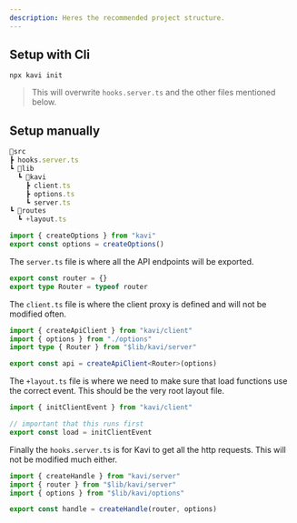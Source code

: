 ```yaml
---
description: Heres the recommended project structure.
---
```


## Setup with Cli

```
npx kavi init
```

> This will overwrite `hooks.server.ts` and the other files mentioned below.

## Setup manually

```ts
📂src
┣ hooks.server.ts
┗ 📂lib
  ┗ 📂kavi
    ┣ client.ts
    ┣ options.ts
    ┗ server.ts
┗ 📂routes
  ┗ +layout.ts
```

```ts file=options.ts
import { createOptions } from "kavi"
export const options = createOptions()
```

The `server.ts` file is where all the API endpoints will be exported.

```ts file=server.ts
export const router = {}
export type Router = typeof router
```

The `client.ts` file is where the client proxy is defined and will not be modified often.

```ts file=client.ts
import { createApiClient } from "kavi/client"
import { options } from "./options"
import type { Router } from "$lib/kavi/server"

export const api = createApiClient<Router>(options)
```

The `+layout.ts` file is where we need to make sure that load functions use the correct event. This should be the very root layout file.

```ts file=layout.ts
import { initClientEvent } from "kavi/client"

// important that this runs first
export const load = initClientEvent
```

Finally the `hooks.server.ts` is for Kavi to get all the http requests. This will not be modified much either.

```ts file=hooks.server.ts
import { createHandle } from "kavi/server"
import { router } from "$lib/kavi/server"
import { options } from "$lib/kavi/options"

export const handle = createHandle(router, options)
```
